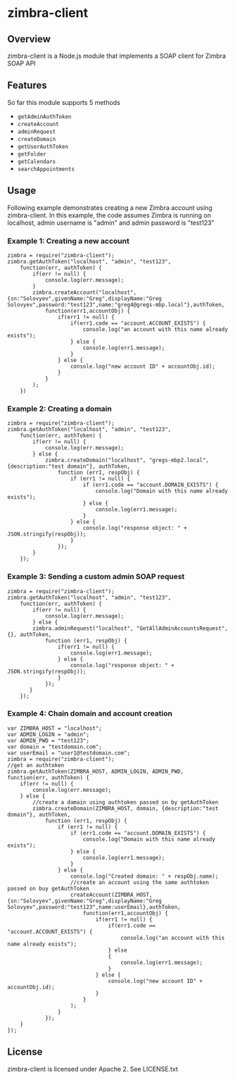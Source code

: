 #  zimbra-client #
## Overview ##
zimbra-client is a Node.js module that implements a SOAP client for Zimbra SOAP API

## Features ##
So far this module supports 5 methods
* `getAdminAuthToken`
* `createAccount`
* `adminRequest`
* `createDomain`
* `getUserAuthToken`
* `getFolder`
* `getCalendars`
* `searchAppointments`

## Usage ##
Following example demonstrates creating a new Zimbra account using zimbra-client. In this example, the code assumes Zimbra is running on localhost, admin username is "admin" and admin password is "test123"

### Example 1: Creating a new account ###

    zimbra = require("zimbra-client");
    zimbra.getAuthToken("localhost", "admin", "test123",
        function(err, authToken) {
            if(err != null) {
                console.log(err.message);
            }
            zimbra.createAccount("localhost",{sn:"Solovyev",givenName:"Greg",displayName:"Greg Solovyev",password:"test123",name:"greg4@gregs-mbp.local"},authToken,
                function(err1,accountObj) {
                    if(err1 != null) {
                        if(err1.code == "account.ACCOUNT_EXISTS") {
                            console.log("an account with this name already exists");
                        } else {
                            console.log(err1.message);
                        }
                    } else {
                        console.log("new account ID" + accountObj.id);
                    }
                }
            );
        })

### Example 2: Creating a domain ###
    zimbra = require("zimbra-client");
    zimbra.getAuthToken("localhost", "admin", "test123",
        function(err, authToken) {
            if(err != null) {
                console.log(err.message);
            } else {
                zimbra.createDomain("localhost", "gregs-mbp2.local", {description:"test domain"}, authToken,
                    function (err1, respObj) {
                        if (err1 != null) {
                            if (err1.code == "account.DOMAIN_EXISTS") {
                                console.log("Domain with this name already exists");
                            } else {
                                console.log(err1.message);
                            }
                        } else {
                            console.log("response object: " + JSON.stringify(respObj));
                        }
                    });
            }
        });

### Example 3: Sending a custom admin SOAP request ###
    zimbra = require("zimbra-client");
    zimbra.getAuthToken("localhost", "admin", "test123",
        function(err, authToken) {
            if(err != null) {
                console.log(err.message);
            } else {
            zimbra.adminRequest("localhost", "GetAllAdminAccountsRequest", {}, authToken,
                function (err1, respObj) {
                    if(err1 != null) {
                        console.log(err1.message);
                    } else {
                        console.log("response object: " + JSON.stringify(respObj));
                    }
                });
           }
        });
        
### Example 4: Chain domain and account creation ###
    var ZIMBRA_HOST = "localhost";
    var ADMIN_LOGIN = "admin";
    var ADMIN_PWD = "test123";
    var domain = "testdomain.com";
    var userEmail = "user1@testdomain.com";
    zimbra = require("zimbra-client");
    //get an authtoken
    zimbra.getAuthToken(ZIMBRA_HOST, ADMIN_LOGIN, ADMIN_PWD,
    function(err, authToken) {
        if(err != null) {
            console.log(err.message);
        } else {
            //create a damain using authtoken passed on by getAuthToken
            zimbra.createDomain(ZIMBRA_HOST, domain, {description:"test domain"}, authToken,
                function (err1, respObj) {
                    if (err1 != null) {
                        if (err1.code == "account.DOMAIN_EXISTS") {
                            console.log("Domain with this name already exists");
                        } else {
                            console.log(err1.message);
                        }
                    } else {
                        console.log("Created domain: " + respObj.name);
                        //create an account using the same authtoken passed on buy getAuthToken
                        createAccount(ZIMBRA_HOST,{sn:"Solovyev",givenName:"Greg",displayName:"Greg Solovyev",password:"test123",name:userEmail},authToken,
                            function(err1,accountObj) {
                                if(err1 != null) {
                                    if(err1.code == "account.ACCOUNT_EXISTS") {
                                        console.log("an account with this name already exists");
                                    } else
                                    {
                                        console.log(err1.message);
                                    }
                                } else {
                                    console.log("new account ID" + accountObj.id);
                                }
                            }
                        );
                    }
                });
        }
    });
    
## License ##
zimbra-client is licensed under Apache 2. See LICENSE.txt

